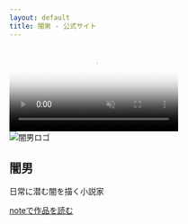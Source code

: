```yaml
---
layout: default
title: 闇男 - 公式サイト
---
```


<section class="hero">
  <!-- 動画背景 -->
  <div class="video-background">
    <video autoplay muted loop playsinline poster="{{ '/assets/images/video-poster.jpg' | relative_url }}">
      <source src="{{ '/assets/videos/background.webm' | relative_url }}" type="video/webm">
      <source src="{{ '/assets/videos/background.mp4' | relative_url }}" type="video/mp4">
    </video>
    <div class="video-overlay"></div>
  </div>
  
  <!-- コンテンツ -->
  <div class="hero-content">
    <img src="{{ '/assets/images/logo.png' | relative_url }}" 
         alt="闇男ロゴ" 
         class="hero-logo">
    <h1>闇男</h1>
    <p>日常に潜む闇を描く小説家</p>
    <a href="https://note.com/yamiotoko" target="_blank" class="note-link">
      noteで作品を読む
    </a>
  </div>
</section>